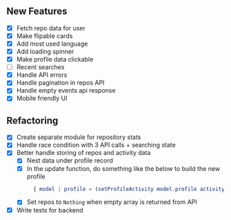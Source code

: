 ## New Features
- [x] Fetch repo data for user
- [x] Make flipable cards
- [x] Add most used language
- [x] Add loading spinner
- [x] Make profile data clickable
- [ ] Recent searches
- [x] Handle API errors
- [x] Handle pagination in repos API
- [x] Handle empty events api response
- [x] Mobile friendly UI

## Refactoring
- [x] Create separate module for repository stats
- [x] Handle race condition with 3 API calls + searching state
- [x] Better handle storing of repos and activity data
  - [x] Nest data under profile record
  - [x] In the update function, do something like the below to build the new profile
    ```elm
      { model | profile = (setProfileActivity model.profile activity) }
    ```
  - [x] Set repos to `Nothing` when empty array is returned from API
- [x] Write tests for backend
